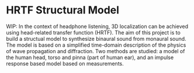 # HRTF Structural Model

WIP: In the context of headphone listening, 3D localization can be achieved using head-related transfer function (HRTF). The aim of this project is to build a structual model to synthesize binaural sound from monaural sound. The model is based on a simplified time-domain description of the physics of wave propagation and diffraction. Two methods are studied: a model of the human head, torso and pinna (part of human ear), and an impulse response based model based on measurements. 
